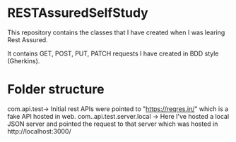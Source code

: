 # RESTAssuredSelfStudy

This repository contains the classes that I have created when I was learing Rest Assured.

It contains GET, POST, PUT, PATCH requests I have created in BDD style (Gherkins).

Folder structure
================
com.api.test-> Initial rest APIs were pointed to "https://reqres.in/" which is a fake API hosted in web.
com..api.test.server.local -> Here I've hosted a local JSON server and pointed the request to that server which was hosted in http://localhost:3000/
